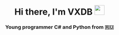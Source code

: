 <h1 align="center">Hi there, I'm VXDB</a> 
<img src="https://github.com/blackcater/blackcater/raw/main/images/Hi.gif" height="32"/></h1>
<h3 align="center">Young programmer C# and Python from 🇷🇺</h3>
